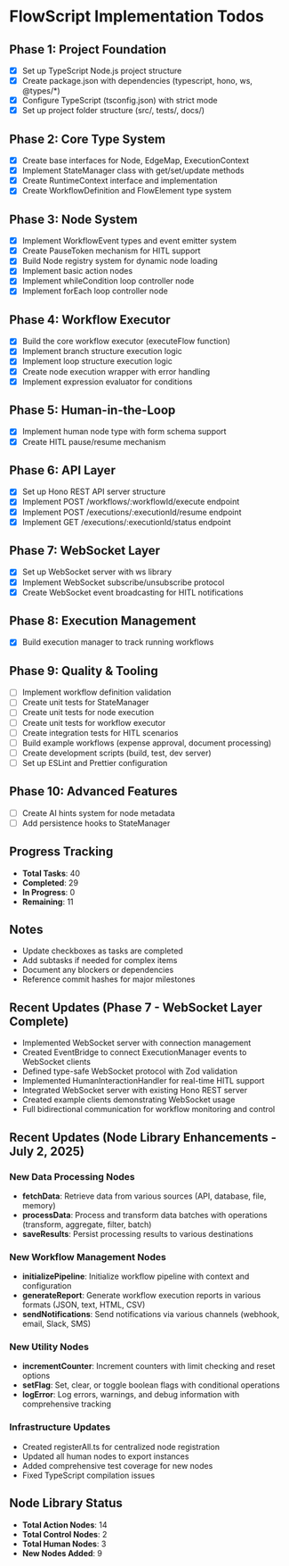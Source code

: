 # FlowScript Implementation Todos

## Phase 1: Project Foundation
- [x] Set up TypeScript Node.js project structure
- [x] Create package.json with dependencies (typescript, hono, ws, @types/*)
- [x] Configure TypeScript (tsconfig.json) with strict mode
- [x] Set up project folder structure (src/, tests/, docs/)

## Phase 2: Core Type System
- [x] Create base interfaces for Node, EdgeMap, ExecutionContext
- [x] Implement StateManager class with get/set/update methods
- [x] Create RuntimeContext interface and implementation
- [x] Create WorkflowDefinition and FlowElement type system

## Phase 3: Node System
- [x] Implement WorkflowEvent types and event emitter system
- [x] Create PauseToken mechanism for HITL support
- [x] Build Node registry system for dynamic node loading
- [x] Implement basic action nodes 
- [x] Implement whileCondition loop controller node
- [x] Implement forEach loop controller node

## Phase 4: Workflow Executor
- [x] Build the core workflow executor (executeFlow function)
- [x] Implement branch structure execution logic
- [x] Implement loop structure execution logic
- [x] Create node execution wrapper with error handling
- [x] Implement expression evaluator for conditions

## Phase 5: Human-in-the-Loop
- [x] Implement human node type with form schema support
- [x] Create HITL pause/resume mechanism

## Phase 6: API Layer
- [x] Set up Hono REST API server structure
- [x] Implement POST /workflows/:workflowId/execute endpoint
- [x] Implement POST /executions/:executionId/resume endpoint
- [x] Implement GET /executions/:executionId/status endpoint

## Phase 7: WebSocket Layer
- [x] Set up WebSocket server with ws library
- [x] Implement WebSocket subscribe/unsubscribe protocol
- [x] Create WebSocket event broadcasting for HITL notifications

## Phase 8: Execution Management
- [x] Build execution manager to track running workflows

## Phase 9: Quality & Tooling
- [ ] Implement workflow definition validation
- [ ] Create unit tests for StateManager
- [ ] Create unit tests for node execution
- [ ] Create unit tests for workflow executor
- [ ] Create integration tests for HITL scenarios
- [ ] Build example workflows (expense approval, document processing)
- [ ] Create development scripts (build, test, dev server)
- [ ] Set up ESLint and Prettier configuration

## Phase 10: Advanced Features
- [ ] Create AI hints system for node metadata
- [ ] Add persistence hooks to StateManager

## Progress Tracking
- **Total Tasks**: 40
- **Completed**: 29
- **In Progress**: 0
- **Remaining**: 11

## Notes
- Update checkboxes as tasks are completed
- Add subtasks if needed for complex items
- Document any blockers or dependencies
- Reference commit hashes for major milestones

## Recent Updates (Phase 7 - WebSocket Layer Complete)
- Implemented WebSocket server with connection management
- Created EventBridge to connect ExecutionManager events to WebSocket clients
- Defined type-safe WebSocket protocol with Zod validation
- Implemented HumanInteractionHandler for real-time HITL support
- Integrated WebSocket server with existing Hono REST server
- Created example clients demonstrating WebSocket usage
- Full bidirectional communication for workflow monitoring and control

## Recent Updates (Node Library Enhancements - July 2, 2025)
### New Data Processing Nodes
- **fetchData**: Retrieve data from various sources (API, database, file, memory)
- **processData**: Process and transform data batches with operations (transform, aggregate, filter, batch)
- **saveResults**: Persist processing results to various destinations

### New Workflow Management Nodes
- **initializePipeline**: Initialize workflow pipeline with context and configuration
- **generateReport**: Generate workflow execution reports in various formats (JSON, text, HTML, CSV)
- **sendNotifications**: Send notifications via various channels (webhook, email, Slack, SMS)

### New Utility Nodes
- **incrementCounter**: Increment counters with limit checking and reset options
- **setFlag**: Set, clear, or toggle boolean flags with conditional operations
- **logError**: Log errors, warnings, and debug information with comprehensive tracking

### Infrastructure Updates
- Created registerAll.ts for centralized node registration
- Updated all human nodes to export instances
- Added comprehensive test coverage for new nodes
- Fixed TypeScript compilation issues

## Node Library Status
- **Total Action Nodes**: 14
- **Total Control Nodes**: 2
- **Total Human Nodes**: 3
- **New Nodes Added**: 9